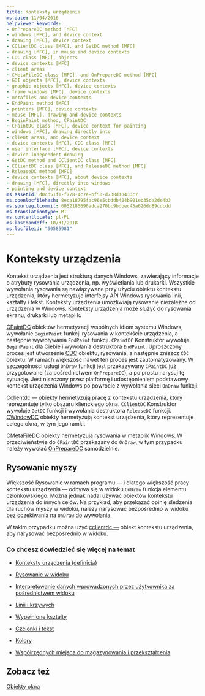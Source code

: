 ```yaml
---
title: Konteksty urządzenia
ms.date: 11/04/2016
helpviewer_keywords:
- OnPrepareDC method [MFC]
- windows [MFC], and device context
- drawing [MFC], device context
- CClientDC class [MFC], and GetDC method [MFC]
- drawing [MFC], in mouse and device contexts
- CDC class [MFC], objects
- device contexts [MFC]
- client areas
- CMetaFileDC class [MFC], and OnPrepareDC method [MFC]
- GDI objects [MFC], device contexts
- graphic objects [MFC], device contexts
- frame windows [MFC], device contexts
- metafiles and device contexts
- EndPaint method [MFC]
- printers [MFC], device contexts
- mouse [MFC], drawing and device contexts
- BeginPaint method, CPaintDC
- CPaintDC class [MFC], device context for painting
- windows [MFC], drawing directly into
- client areas, and device context
- device contexts [MFC], CDC class [MFC]
- user interface [MFC], device contexts
- device-independent drawing
- GetDC method and CClientDC class [MFC]
- CClientDC class [MFC], and ReleaseDC method [MFC]
- ReleaseDC method [MFC]
- device contexts [MFC], about device contexts
- drawing [MFC], directly into windows
- painting and device context
ms.assetid: d0cd51f1-f778-4c7e-bf50-d738d10433c7
ms.openlocfilehash: 8eca18795fac96e5cbddb404b901eb35da2de4b3
ms.sourcegitcommit: 6052185696adca270bc9bdbec45a626dd89cdcdd
ms.translationtype: MT
ms.contentlocale: pl-PL
ms.lasthandoff: 10/31/2018
ms.locfileid: "50585981"
---
```

# <a name="device-contexts"></a>Konteksty urządzenia

Kontekst urządzenia jest strukturą danych Windows, zawierający informacje o atrybuty rysowania urządzenia, np. wyświetlania lub drukarki. Wszystkie wywołania rysowania są nawiązywane przy użyciu obiektu kontekstu urządzenia, który hermetyzuje interfejsy API Windows rysowania linii, kształty i tekst. Konteksty urządzenia umożliwiają rysowanie niezależne od urządzenia w Windows. Konteksty urządzenia może służyć do rysowania ekranu, drukarki lub metaplik.

[CPaintDC](../mfc/reference/cpaintdc-class.md) obiektów hermetyzacji wspólnych idiom systemu Windows, wywołanie `BeginPaint` funkcji rysowania w kontekście urządzenia, a następnie wywoływania `EndPaint` funkcji. `CPaintDC` Konstruktor wywołuje `BeginPaint` dla Ciebie i wywołania destruktora `EndPaint`. Uproszczony proces jest utworzenie [CDC](../mfc/reference/cdc-class.md) obiektu, rysowania, a następnie zniszcz `CDC` obiektu. W ramach większość nawet ten proces jest zautomatyzowany. W szczególności usługi `OnDraw` funkcji jest przekazywany `CPaintDC` już przygotowane (za pośrednictwem `OnPrepareDC`), a po prostu narysuj tę sytuację. Jest niszczony przez platformę i udostępnieniem podstawowy kontekst urządzenia Windows po powrocie z wywołania sieci `OnDraw` funkcji.

[Cclientdc —](../mfc/reference/cclientdc-class.md) obiekty hermetyzują pracę z kontekstu urządzenia, który reprezentuje tylko obszaru klienckiego okna. `CClientDC` Konstruktor wywołuje `GetDC` funkcji i wywołania destruktora `ReleaseDC` funkcji. [CWindowDC](../mfc/reference/cwindowdc-class.md) obiekty hermetyzują kontekst urządzenia, który reprezentuje całego okna, w tym jego ramki.

[CMetaFileDC](../mfc/reference/cmetafiledc-class.md) obiekty hermetyzują rysowania w metaplik Windows. W przeciwieństwie do `CPaintDC` przekazany do `OnDraw`, w tym przypadku należy wywołać [OnPrepareDC](../mfc/reference/cview-class.md#onpreparedc) samodzielnie.

## <a name="mouse-drawing"></a>Rysowanie myszy

Większość Rysowanie w ramach programu — i dlatego większość pracy kontekstu urządzenia — odbywa się w widoku `OnDraw` funkcja elementu członkowskiego. Można jednak nadal używać obiektów kontekstu urządzenia do innych celów. Na przykład, aby przekazać opinię śledzenia dla ruchów myszy w widoku, należy narysować bezpośrednio w widoku bez oczekiwania na `OnDraw` do wywołania.

W takim przypadku można użyć [cclientdc —](../mfc/reference/cclientdc-class.md) obiekt kontekstu urządzenia, aby narysować bezpośrednio w widoku.

### <a name="what-do-you-want-to-know-more-about"></a>Co chcesz dowiedzieć się więcej na temat

- [Konteksty urządzenia (definicja)](https://msdn.microsoft.com/library/windows/desktop/dd183553)

- [Rysowanie w widoku](../mfc/drawing-in-a-view.md)

- [Interpretowanie danych wprowadzonych przez użytkownika za pośrednictwem widoku](../mfc/interpreting-user-input-through-a-view.md)

- [Linii i krzywych](https://msdn.microsoft.com/library/windows/desktop/dd145028)

- [Wypełnione kształty](https://msdn.microsoft.com/library/windows/desktop/dd162714)

- [Czcionki i tekst](/windows/desktop/gdi/fonts-and-text)

- [Kolory](https://msdn.microsoft.com/library/windows/desktop/dd183450)

- [Współrzędnych miejsca do magazynowania i przekształcenia](https://msdn.microsoft.com/library/windows/desktop/dd183475)

## <a name="see-also"></a>Zobacz też

[Obiekty okna](../mfc/window-objects.md)

